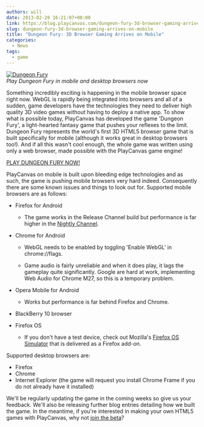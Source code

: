 ```yaml
---
authors: will
date: 2013-02-28 16:21:07+00:00
link: https://blog.playcanvas.com/dungeon-fury-3d-browser-gaming-arrives-on-mobile/
slug: dungeon-fury-3d-browser-gaming-arrives-on-mobile
title: "Dungeon Fury: 3D Browser Gaming Arrives on Mobile"
categories:
  - News
tags:
  - game
---
```


[![Dungeon Fury](/img/dungeon-fury.jpg)](http://dungeonfury.playcanvas.com/)
<br />_Play Dungeon Fury in mobile and desktop browsers now_

Something incredibly exciting is happening in the mobile browser space right now. WebGL is rapidly being integrated into browsers and all of a sudden, game developers have the technologies they need to deliver high quality 3D video games without having to deploy a native app. To show what is possible today, PlayCanvas has developed the game 'Dungeon Fury', a light-hearted fantasy game that pushes your reflexes to the limit. Dungeon Fury represents the world's first 3D HTML5 browser game that is built specifically for mobile (although it works great in desktop browsers too!). And if all this wasn't cool enough, the whole game was written using only a web browser, made possible with the PlayCanvas game engine!

[PLAY DUNGEON FURY NOW!](http://dungeonfury.playcanvas.com/)

PlayCanvas on mobile is built upon bleeding edge technologies and as such, the game is pushing mobile browsers very hard indeed. Consequently there are some known issues and things to look out for. Supported mobile browsers are as follows:

- Firefox for Android

  - The game works in the Release Channel build but performance is far higher in the [Nightly Channel](https://www.mozilla.org/en-US/firefox/channel/android/#nightly).

- Chrome for Android

  - WebGL needs to be enabled by toggling 'Enable WebGL' in chrome://flags.

  - Game audio is fairly unreliable and when it does play, it lags the gameplay quite significantly. Google are hard at work, implementing Web Audio for Chrome M27, so this is a temporary problem.

- Opera Mobile for Android

  - Works but performance is far behind Firefox and Chrome.

- BlackBerry 10 browser
- Firefox OS

  - If you don't have a test device, check out Mozilla's [Firefox OS Simulator](https://hacks.mozilla.org/2013/05/firefox-os-simulator-3-0-released/) that is delivered as a Firefox add-on.

Supported desktop browsers are:

- Firefox
- Chrome
- Internet Explorer (the game will request you install Chrome Frame if you do not already have it installed)

We'll be regularly updating the game in the coming weeks so give us your feedback. We'll also be releasing further blog entries detailing how we built the game. In the meantime, if you're interested in making your own HTML5 games with PlayCanvas, why not [join the beta](https://playcanvas.com/)?
